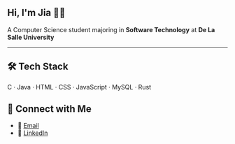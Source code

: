 ## Hi, I'm Jia 🧑‍🚀
A Computer Science student majoring in **Software Technology** at **De La Salle University**

---

## 🛠️ Tech Stack
C · Java · HTML · CSS · JavaScript · MySQL · Rust

## 🔗 Connect with Me
- 📧 [Email](mailto:jiannaclarisse.tm@gmail.com)  
- 💼 [LinkedIn](https://www.linkedin.com/in/jianna-clarisse-m-97b46b278/)

<!--
## 💫 About Me
---
🫂 Socio-Civic Committee Trainee at the La Salle Computer Society
⚙️ DLSU CSG
🤖 Aspiring ... 
🎵 Full-time music lover
-->

<!--
**jiancpp/jiancpp** is a ✨ _special_ ✨ repository because its `README.md` (this file) appears on your GitHub profile.

Here are some ideas to get you started:

- 🔭 I’m currently working on ...
- 🌱 I’m currently learning ...
- 👯 I’m looking to collaborate on ...
- 🤔 I’m looking for help with ...
- 💬 Ask me about ...
- 📫 How to reach me: ...
- 😄 Pronouns: ...
- ⚡ Fun fact: ...
-->
